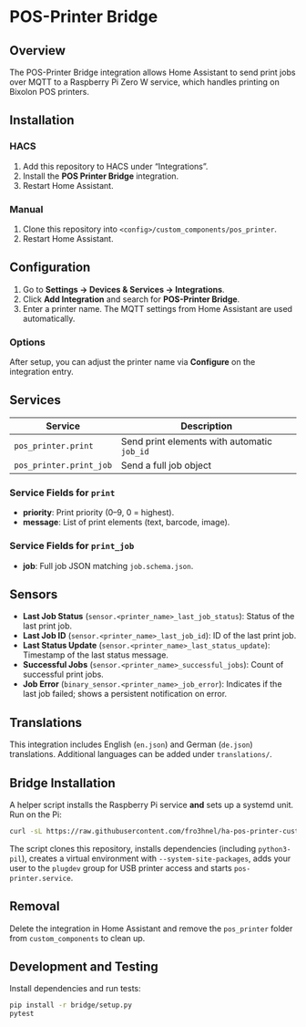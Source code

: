 # POS-Printer Bridge

## Overview
The POS-Printer Bridge integration allows Home Assistant to send print jobs over MQTT to a Raspberry Pi Zero W service, which handles printing on Bixolon POS printers.

## Installation

### HACS
1. Add this repository to HACS under “Integrations”.
2. Install the **POS Printer Bridge** integration.
3. Restart Home Assistant.

### Manual
1. Clone this repository into `<config>/custom_components/pos_printer`.
2. Restart Home Assistant.

## Configuration

1. Go to **Settings → Devices & Services → Integrations**.
2. Click **Add Integration** and search for **POS-Printer Bridge**.
3. Enter a printer name. The MQTT settings from Home Assistant are used automatically.

### Options
After setup, you can adjust the printer name via **Configure** on the integration entry.

## Services

| Service              | Description                                           |
|----------------------|-------------------------------------------------------|
| `pos_printer.print`  | Send print elements with automatic `job_id` |
| `pos_printer.print_job` | Send a full job object |

### Service Fields for `print`
- **priority**: Print priority (0–9, 0 = highest).
- **message**: List of print elements (text, barcode, image).

### Service Fields for `print_job`
- **job**: Full job JSON matching `job.schema.json`.

## Sensors

- **Last Job Status** (`sensor.<printer_name>_last_job_status`): Status of the last print job.  
- **Last Job ID** (`sensor.<printer_name>_last_job_id`): ID of the last print job.  
- **Last Status Update** (`sensor.<printer_name>_last_status_update`): Timestamp of the last status message.  
- **Successful Jobs** (`sensor.<printer_name>_successful_jobs`): Count of successful print jobs.  
- **Job Error** (`binary_sensor.<printer_name>_job_error`): Indicates if the last job failed; shows a persistent notification on error.

## Translations
This integration includes English (`en.json`) and German (`de.json`) translations.
Additional languages can be added under `translations/`.

## Bridge Installation
A helper script installs the Raspberry Pi service **and** sets up a systemd unit. Run on the Pi:
```bash
curl -sL https://raw.githubusercontent.com/fro3hnel/ha-pos-printer-custom-component/main/bridge/install.sh | bash
```
The script clones this repository, installs dependencies (including `python3-pil`),
creates a virtual environment with `--system-site-packages`, adds your user to the
`plugdev` group for USB printer access and starts `pos-printer.service`.

## Removal
Delete the integration in Home Assistant and remove the `pos_printer` folder from
`custom_components` to clean up.

## Development and Testing
Install dependencies and run tests:
```bash
pip install -r bridge/setup.py
pytest
```

